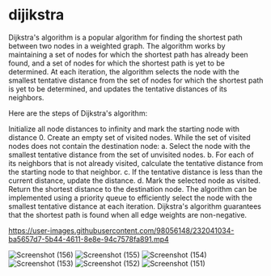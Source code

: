# dijikstra


Dijkstra's algorithm is a popular algorithm for finding the shortest path between two nodes in a weighted graph. 
The algorithm works by maintaining a set of nodes for which the shortest path has already been found, 
and a set of nodes for which the shortest path is yet to be determined. At each iteration, the algorithm selects the node with the
smallest tentative distance from the set of nodes for which the shortest path is yet to be determined, and updates the tentative distances of its neighbors.

Here are the steps of Dijkstra's algorithm:

Initialize all node distances to infinity and mark the starting node with distance 0.
Create an empty set of visited nodes.
While the set of visited nodes does not contain the destination node:
a. Select the node with the smallest tentative distance from the set of unvisited nodes.
b. For each of its neighbors that is not already visited, calculate the tentative distance from the starting node to that neighbor.
c. If the tentative distance is less than the current distance, update the distance.
d. Mark the selected node as visited.
Return the shortest distance to the destination node.
The algorithm can be implemented using a priority queue to efficiently select the node with the smallest tentative distance at each iteration. Dijkstra's algorithm guarantees that the shortest path is found when all edge weights are non-negative.


https://user-images.githubusercontent.com/98056148/232041034-ba5657d7-5b44-4611-8e8e-94c7578fa891.mp4

![Screenshot (156)](https://user-images.githubusercontent.com/98056148/232040192-66ada86e-d227-424d-9605-3969618c1400.png)
![Screenshot (155)](https://user-images.githubusercontent.com/98056148/232040199-42033913-6d25-4c42-9707-ebb3ac212f29.png)
![Screenshot (154)](https://user-images.githubusercontent.com/98056148/232040206-8e287cb1-86e6-4edb-807e-75fe5864500c.png)
![Screenshot (153)](https://user-images.githubusercontent.com/98056148/232040209-d1cf3d26-1bfd-4dce-9e1b-cf0ff77e47b8.png)
![Screenshot (152)](https://user-images.githubusercontent.com/98056148/232040210-8bfa31da-ed2f-41e9-b255-4198ad6e718e.png)
![Screenshot (151)](https://user-images.githubusercontent.com/98056148/232040211-1ff6d3a9-5b25-4ca3-be71-2d3c9981fe2a.png)




